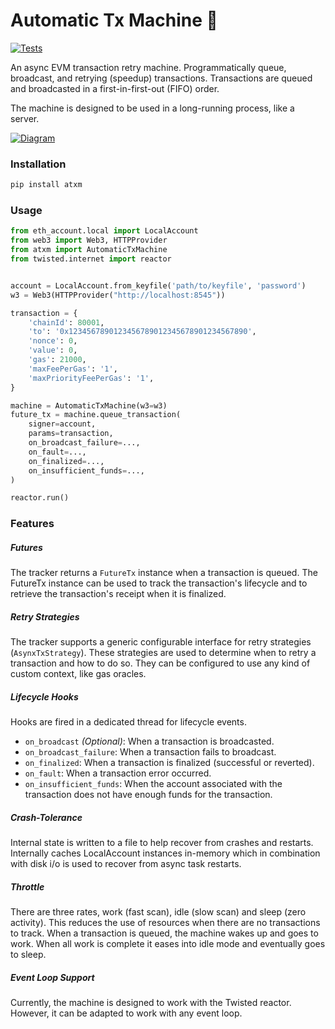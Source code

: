 Automatic Tx Machine 🏧
========================

[![Tests](https://github.com/nucypher/ATxM/actions/workflows/pytest.yml/badge.svg)](https://github.com/nucypher/ATxM/actions/workflows/pytest.yml)

An async EVM transaction retry machine.
Programmatically queue, broadcast, and retrying (speedup) transactions.
Transactions are queued and broadcasted in a first-in-first-out (FIFO) order.

The machine is designed to be used in a long-running process, like a server.

[![Diagram](./diagram.png)](./diagram.png)

### Installation

```bash
pip install atxm
```

### Usage

```python
from eth_account.local import LocalAccount
from web3 import Web3, HTTPProvider
from atxm import AutomaticTxMachine
from twisted.internet import reactor


account = LocalAccount.from_keyfile('path/to/keyfile', 'password')
w3 = Web3(HTTPProvider("http://localhost:8545"))

transaction = {
    'chainId': 80001,
    'to': '0x1234567890123456789012345678901234567890',
    'nonce': 0,
    'value': 0,
    'gas': 21000,
    'maxFeePerGas': '1',
    'maxPriorityFeePerGas': '1',
}

machine = AutomaticTxMachine(w3=w3)
future_tx = machine.queue_transaction(
    signer=account,
    params=transaction,
    on_broadcast_failure=...,
    on_fault=...,
    on_finalized=...,
    on_insufficient_funds=...,
)

reactor.run()
```

### Features


##### Futures

The tracker returns a `FutureTx` instance when a transaction is queued.
The FutureTx instance can be used to track the transaction's lifecycle and
to retrieve the transaction's receipt when it is finalized.

##### Retry Strategies

The tracker supports a generic configurable interface for retry strategies (`AsynxTxStrategy`).
These strategies are used to determine when to retry a transaction and how to do so.
They can be configured to use any kind of custom context, like gas oracles.

##### Lifecycle Hooks 

Hooks are fired in a dedicated thread for lifecycle events.

- `on_broadcast` _(Optional)_: When a transaction is broadcasted.
- `on_broadcast_failure`: When a transaction fails to broadcast.
- `on_finalized`: When a transaction is finalized (successful or reverted).
- `on_fault`: When a transaction error occurred.
- `on_insufficient_funds`: When the account associated with the transaction does not have enough funds for the transaction.


##### Crash-Tolerance

Internal state is written to a file to help recover from crashes
and restarts. Internally caches LocalAccount instances in-memory which in
combination with disk i/o is used to recover from async task restarts.


##### Throttle 

There are three rates, work (fast scan), idle (slow scan) and sleep (zero activity).
This reduces the use of resources when there are no transactions to track.
When a transaction is queued, the machine wakes up and goes to work.
When all work is complete it eases into idle mode and eventually goes to sleep.

##### Event Loop Support

Currently, the machine is designed to work with the Twisted reactor.
However, it can be adapted to work with any event loop.
